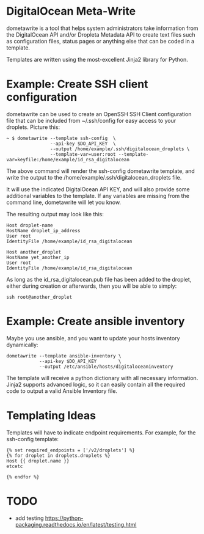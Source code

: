 # DigitalOcean Meta-Write

dometawrite is a tool that helps system administrators take information from the DigitalOcean API and/or Dropleta Metadata API
to create text files such as configuration files, status pages or anything else that can be coded in a template.

Templates are written using the most-excellent Jinja2 library for Python.

# Example: Create SSH client configuration

dometawrite can be used to create an OpenSSH SSH Client configuration file that can be included from ~/.ssh/config for 
easy access to your droplets. Picture this:

    ~ $ dometawrite --template ssh-config  \
                    --api-key $DO_API_KEY  \
                    --output /home/example/.ssh/digitalocean_droplets \
                    --template-var=user:root --template-var=keyfile:/home/example/id_rsa_digitalocean

The above command will render the ssh-config dometawrite template, and write the output to the /home/example/.ssh/digitalocean_droplets file.

It will use the indicated DigitalOcean API KEY, and will also provide some additional variables to the template. If any variables
are missing from the command line, dometawrite will let you know.

The resulting output may look like this:

    Host droplet-name
    HostName droplet_ip_address
    User root
    IdentityFile /home/example/id_rsa_digitalocean
    
    Host another_droplet
    HostName yet_another_ip
    User root
    IdentityFile /home/example/id_rsa_digitalocean

As long as the id_rsa_digitalocean.pub file has been added to the droplet, either during creation or afterwards, then you will be able to
simply:

    ssh root@another_droplet

# Example: Create ansible inventory

Maybe you use ansible, and you want to update your hosts inventory dynamically:

    dometawrite --template ansible-inventory \
                --api-key $DO_API_KEY        \
                --output /etc/ansible/hosts/digitaloceaninventory

The template will receive a python dictionary with all necessary information. Jinja2 supports advanced logic, so it can easily contain
all the required code to output a valid Ansible Inventory file.

# Templating Ideas

Templates will have to indicate endpoint requirements. For example, for the ssh-config template:

    {% set required_endpoints = ['/v2/droplets'] %}
    {% for droplet in droplets.droplets %}
    Host {{ droplet.name }}
    etcetc

    {% endfor %}


# TODO

* add testing https://python-packaging.readthedocs.io/en/latest/testing.html
